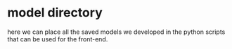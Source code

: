 # model directory
here we can place all the saved models we developed in the python scripts that can be used for the front-end.